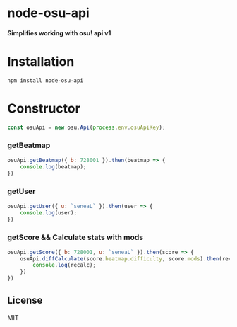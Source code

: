 # node-osu-api
#### Simplifies working with osu! api v1

# Installation

```
npm install node-osu-api
```

# Constructor

```js
const osuApi = new osu.Api(process.env.osuApiKey);
```

### getBeatmap
```js
osuApi.getBeatmap({ b: 728001 }).then(beatmap => {
    console.log(beatmap);
})
```

### getUser
```js
osuApi.getUser({ u: `seneaL` }).then(user => {
    console.log(user);
})
```

### getScore && Calculate stats with mods
```js
osuApi.getScore({ b: 728001, u: `seneaL` }).then(score => {
    osuApi.diffCalculate(score.beatmap.difficulty, score.mods).then(recalc => {
        console.log(recalc);
    })
})
```

License
----
MIT
